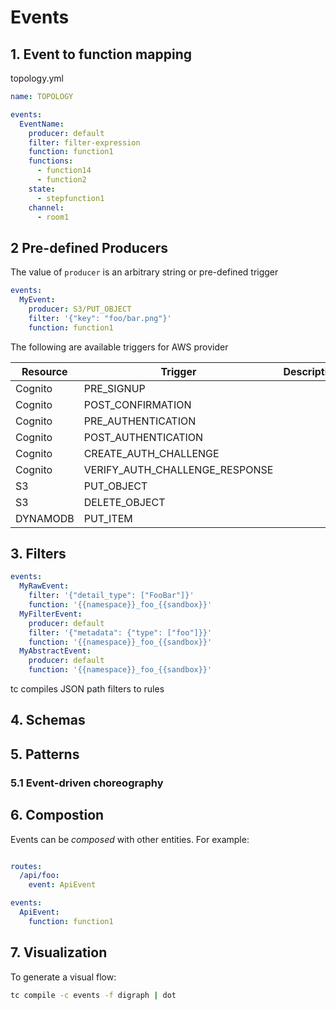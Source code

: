 # Events

<!-- toc -->

## 1. Event to function mapping

topology.yml
```yaml
name: TOPOLOGY

events:
  EventName:
    producer: default
    filter: filter-expression
    function: function1
    functions:
      - function14
      - function2
    state:
      - stepfunction1
    channel:
      - room1
```

## 2 Pre-defined Producers

The value of `producer` is an arbitrary string or pre-defined trigger

```yaml
events:
  MyEvent:
    producer: S3/PUT_OBJECT
    filter: '{"key": "foo/bar.png"}'
    function: function1
```

The following are available triggers for AWS provider

| Resource | Trigger                        | Description |
|----------|--------------------------------|-------------|
| Cognito  | PRE_SIGNUP                     |             |
| Cognito  | POST_CONFIRMATION              |             |
| Cognito  | PRE_AUTHENTICATION             |             |
| Cognito  | POST_AUTHENTICATION            |             |
| Cognito  | CREATE_AUTH_CHALLENGE          |             |
| Cognito  | VERIFY_AUTH_CHALLENGE_RESPONSE |             |
| S3       | PUT_OBJECT                     |             |
| S3       | DELETE_OBJECT                  |             |
| DYNAMODB | PUT_ITEM                       |             |


## 3. Filters

```yaml
events:
  MyRawEvent:
    filter: '{"detail_type": ["FooBar"]}'
    function: '{{namespace}}_foo_{{sandbox}}'
  MyFilterEvent:
    producer: default
    filter: '{"metadata": {"type": ["foo"]}}'
    function: '{{namespace}}_foo_{{sandbox}}'
  MyAbstractEvent:
    producer: default
    function: '{{namespace}}_foo_{{sandbox}}'

```
tc compiles JSON path filters to rules


## 4. Schemas

## 5. Patterns

### 5.1 Event-driven choreography


## 6. Compostion

Events can be _composed_ with other entities. For example:

```yaml

routes:
  /api/foo:
    event: ApiEvent

events:
  ApiEvent:
    function: function1

```
## 7. Visualization

To generate a visual flow:

```sh
tc compile -c events -f digraph | dot
```
